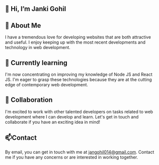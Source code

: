 ## 👋 Hi, I’m Janki Gohil

## 👀 About Me

I have a tremendous love for developing websites that are both attractive and useful. I enjoy keeping up with the most recent developments and technology in web development.
## 🌱 Currently learning

I'm now concentrating on improving my knowledge of Node JS and React JS. I'm eager to grasp these technologies because they are at the cutting edge of contemporary web development.
## 💞️ Collaboration
I'm excited to work with other talented developers on tasks related to web development where I can develop and learn. Let's get in touch and collaborate if you have an exciting idea in mind!

## 📫Contact
By email, you can get in touch with me at jangohil014@gmail.com. Contact me if you have any concerns or are interested in working together.

<!---
Jankigohil014/Jankigohil014 is a ✨ special ✨ repository because its `README.md` (this file) appears on your GitHub profile.
You can click the Preview link to take a look at your changes.
--->
